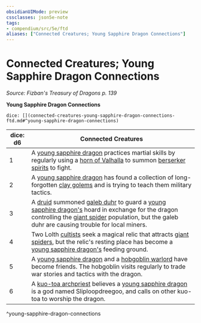 ```yaml
---
obsidianUIMode: preview
cssclasses: json5e-note
tags:
- compendium/src/5e/ftd
aliases: ["Connected Creatures; Young Sapphire Dragon Connections"]
---
```

# Connected Creatures; Young Sapphire Dragon Connections
*Source: Fizban's Treasury of Dragons p. 139* 

**Young Sapphire Dragon Connections**

`dice: [](connected-creatures-young-sapphire-dragon-connections-ftd.md#^young-sapphire-dragon-connections)`

| dice: d6 | Connected Creatures |
|----------|---------------------|
| 1 | A [young sapphire dragon](5E2014官方资源/bestiary/dragon/young-sapphire-dragon-ftd.md) practices martial skills by regularly using a [horn of Valhalla](5E2014官方资源/items/horn-of-valhalla.md) to summon [berserker spirits](5E2014官方资源/bestiary/humanoid/berserker.md) to fight. |
| 2 | A [young sapphire dragon](5E2014官方资源/bestiary/dragon/young-sapphire-dragon-ftd.md) has found a collection of long-forgotten [clay golems](5E2014官方资源/bestiary/construct/clay-golem.md) and is trying to teach them military tactics. |
| 3 | A [druid](5E2014官方资源/bestiary/humanoid/druid.md) summoned [galeb duhr](5E2014官方资源/bestiary/elemental/galeb-duhr.md) to guard a [young sapphire dragon's](5E2014官方资源/bestiary/dragon/young-sapphire-dragon-ftd.md) hoard in exchange for the dragon controlling the [giant spider](5E2014官方资源/bestiary/beast/giant-spider.md) population, but the galeb duhr are causing trouble for local miners. |
| 4 | Two Lolth [cultists](5E2014官方资源/bestiary/humanoid/cultist.md) seek a magical relic that attracts [giant spiders](5E2014官方资源/bestiary/beast/giant-spider.md), but the relic's resting place has become a [young sapphire dragon's](5E2014官方资源/bestiary/dragon/young-sapphire-dragon-ftd.md) feeding ground. |
| 5 | A [young sapphire dragon](5E2014官方资源/bestiary/dragon/young-sapphire-dragon-ftd.md) and a [hobgoblin warlord](5E2014官方资源/bestiary/humanoid/hobgoblin-warlord.md) have become friends. The hobgoblin visits regularly to trade war stories and tactics with the dragon. |
| 6 | A [kuo-toa archpriest](5E2014官方资源/bestiary/humanoid/kuo-toa-archpriest.md) believes a [young sapphire dragon](5E2014官方资源/bestiary/dragon/young-sapphire-dragon-ftd.md) is a god named Sliploopdreegoo, and calls on other kuo-toa to worship the dragon. |
^young-sapphire-dragon-connections
